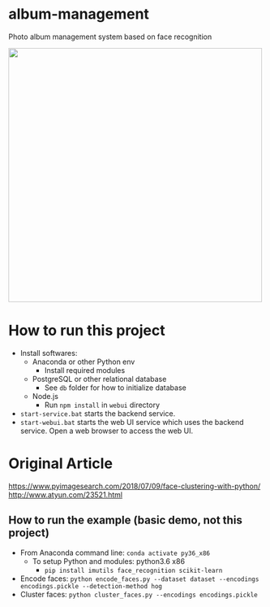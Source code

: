# album-management
Photo album management system based on face recognition

<img src="https://user-images.githubusercontent.com/132509/145827516-731b7404-15d8-4023-ba9f-5a35420c6bad.png" style="width: 500px;"/>

# How to run this project
- Install softwares:
  - Anaconda or other Python env
    - Install required modules
  - PostgreSQL or other relational database
    - See `db` folder for how to initialize database
  - Node.js
    - Run `npm install` in `webui` directory
- `start-service.bat` starts the backend service.
- `start-webui.bat` starts the web UI service which uses the backend service. Open a web browser to access the web UI.


# Original Article
https://www.pyimagesearch.com/2018/07/09/face-clustering-with-python/
http://www.atyun.com/23521.html


## How to run the example (basic demo, not this project)
- From Anaconda command line: `conda activate py36_x86`
  - To setup Python and modules: python3.6 x86
    - `pip install imutils face_recognition scikit-learn`
- Encode faces: `python encode_faces.py --dataset dataset --encodings encodings.pickle --detection-method hog`
- Cluster faces: `python cluster_faces.py --encodings encodings.pickle`

